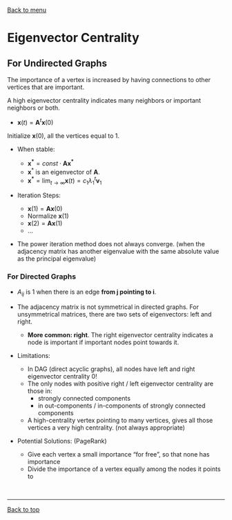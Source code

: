 [Back to menu](/README.md)

<h1 id = "3">Eigenvector Centrality</h1>

## For Undirected Graphs

The importance of a vertex is increased by having connections to other vertices that are important. 

A high eigenvector centrality indicates many neighbors or important neighbors or both. 

- $\mathbf{x}(t)=\mathbf{A}^{t} \mathbf{x}(0)$

Initialize $\mathbf{x}(0)$, all the vertices equal to 1. 

- When stable: 
    - $\mathbf{x^*}= const \cdot \mathbf{A} \mathbf{x^*}$
    - $\mathbf{x}^*$ is an eigenvector of $\mathbf{A}$. 
    - $\mathbf{x^*}=\lim _{t \rightarrow \infty} \mathbf{x}(t)=c_{1} \lambda_{1}^{t} \mathbf{v}_{1}$

- Iteration Steps: 
    - $\mathbf{x}(1)=\mathbf{A} \mathbf{x}(0)$
    - Normalize $\mathbf{x}(1)$
    - $\mathbf{x}(2)=\mathbf{A} \mathbf{x}(1)$
    - ...

- The power iteration method does not always converge. (when the adjacency matrix has another eigenvalue with the same absolute value as the principal eigenvalue)

### For Directed Graphs

- $A_{ij}$ is 1 when there is an edge **from j pointing to i**. 

- The adjacency matrix is not symmetrical in directed graphs. For unsymmetrical matrices, there are two sets of eigenvectors: left and right. 
    - **More common: right**. The right eigenvector centrality indicates a node is important if important nodes point towards it. 

- Limitations: 
    - In DAG (direct acyclic graphs), all nodes have left and right eigenvector centrality 0!
    - The only nodes with positive right / left eigenvector centrality are those in:
        - strongly connected components
        - in out-components / in-components of strongly connected components
    - A high-centrality vertex pointing to many vertices, gives all those vertices a very high centrality. (not always appropriate)

- Potential Solutions: (PageRank)
    - Give each vertex a small importance “for free”, so that none has importance
    - Divide the importance of a vertex equally among the nodes it points to

&nbsp;

---

[Back to top](#3)